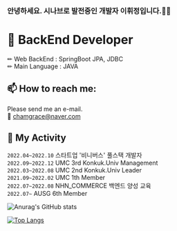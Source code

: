 ### 안녕하세요. 시나브로 발전중인 개발자 이휘정입니다.🐣🐥

# 🌱 BackEnd Developer    
  ✏ Web BackEnd : SpringBoot JPA, JDBC   
  ✏ Main Language : JAVA

 ## 📫 How to reach me: 
 Please send  me an e-mail.    
  📩 chamgrace@naver.com      

##  🔭 My Activity
```2022.04~2022.10``` 스타트업 '비니버스' 풀스택 개발자  
```2022.09~2022.12``` UMC 3rd Konkuk.Univ Management     
```2022.03~2022.08``` UMC 2nd Konkuk.Univ Leader  
```2021.09~2022.02``` UMC 1th Member         
```2022.07~2022.08``` NHN_COMMERCE 백엔드 양성 교육             
```2022.07~``` AUSG 6th Member

 
![Anurag's GitHub stats](https://github-readme-stats.vercel.app/api?username=hwihwi99&show_icons=true&theme=dracula)

[![Top Langs](https://github-readme-stats.vercel.app/api/top-langs/?username=hwihwi99&layout=compact&theme=dracula)](https://github.com/anuraghazra/github-readme-stats)

<!--
**hwihwi99/hwihwi99** is a ✨ _special_ ✨ repository because its `README.md` (this file) appears on your GitHub profile.

Here are some ideas to get you started:

- 🔭 I’m currently working on ...
- 🌱 I’m currently learning ...
- 👯 I’m looking to collaborate on ...
- 🤔 I’m looking for help with ...
- 💬 Ask me about ...
- 📫 How to reach me:fswgjk ...
- 😄 Pronouns: ...
- ⚡ Fun fact: ...
-->
